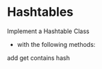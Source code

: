 # Hashtables
<!-- Short summary or background information -->
Implement a Hashtable Class

- with the following methods:

add
get
contains
hash


